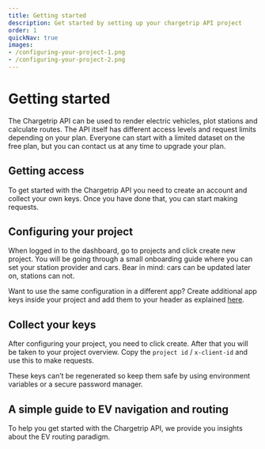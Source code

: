 ```yaml
---
title: Getting started
description: Get started by setting up your chargetrip API project
order: 1
quickNav: true
images:
- /configuring-your-project-1.png
- /configuring-your-project-2.png
---
```

# Getting started
The Chargetrip API can be used to render electric vehicles, plot stations and calculate routes. The API itself has different access levels and request limits depending on your plan. Everyone can start with a limited dataset on the free plan, but you can <cta action="small-chat">contact us</cta> at any time to upgrade your plan.

<steps>
<step img="/getting-access.png">

## Getting access

To get started with the Chargetrip API you need to create an account and collect your own keys. Once you have done that, you can start making requests.

<c-button href="https://dashboard.chargetrip.com/sign-up" size="md" color="accent" title="Sign up"></c-button>
<c-button href="https://dashboard.chargetrip.com/" size="md" color="body" title="Sign in"></c-button>

</step>
<step :images="images">

## Configuring your project

When logged in to the dashboard, go to projects and click create new project. You will be going through a small onboarding guide where you can set your station provider and cars. Bear in mind: cars can be updated later on, stations can not. 

<step-note color="accent" title="Chargetip">

Want to use the same configuration in a different app? Create additional app keys inside your project and add them to your header as explained [here](/Getting-Started/API-Basics/authorization/).

</step-note>

</step>
<step img="/collect-your-keys.png">

## Collect your keys
After configuring your project, you need to click create. After that you will be taken to your project overview. Copy the `project id` / `x-client-id` and use this to make requests.

<step-note color="note" title="Key alert" :khaled="true">

These keys can’t be regenerated so keep them safe by using environment variables or a secure password manager.

</step-note>
</step>
</steps>

<right-aside large="true">

<article-teaser src="/globe.svg" href="https://medium.com/chargetrip/a-simple-guide-to-ev-navigation-and-routing-for-developers-bb82b1c78901">

## A simple guide to EV navigation and routing
To help you get started with the Chargetrip API, we provide you insights about the EV routing paradigm.

</article-teaser>

<latest-updates></latest-updates>

</right-aside>
